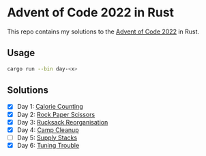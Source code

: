 # Advent of Code 2022 in Rust

This repo contains my solutions to the [Advent of Code 2022](https://adventofcode.com/2022) in Rust.

## Usage

```sh
cargo run --bin day-<x>
```

## Solutions

- [x] Day 1: [Calorie Counting](https://adventofcode.com/2022/day/1)
- [x] Day 2: [Rock Paper Scissors](https://adventofcode.com/2022/day/2)
- [x] Day 3: [Rucksack Reorganisation](https://adventofcode.com/2022/day/3)
- [x] Day 4: [Camp Cleanup](https://adventofcode.com/2022/day/4)
- [ ] Day 5: [Supply Stacks](https://adventofcode.com/2022/day/5)
- [x] Day 6: [Tuning Trouble](https://adventofcode.com/2022/day/6)
